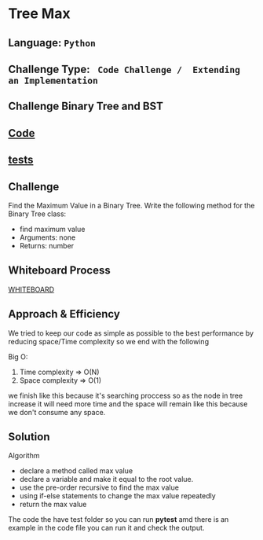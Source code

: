 # Tree Max

## Language: `Python`
## Challenge Type: ` Code Challenge /  Extending an Implementation`


## Challenge Binary Tree and BST

## [Code](https://github.com/mohammad-alshish/data-structures-and-algorithms/blob/main/Trees/Trees.py)
## [tests](https://github.com/mohammad-alshish/data-structures-and-algorithms/blob/main/tests/test_Trees.py)


## Challenge

Find the Maximum Value in a Binary Tree.
Write the following method for the Binary Tree class:
- find maximum value
- Arguments: none
- Returns: number


## Whiteboard Process

 [WHITEBOARD](CC16.jpg)

## Approach & Efficiency

We tried to keep our code as simple as possible to the best performance by reducing space/Time complexity
so we end with the following

Big O:
1. Time complexity => O(N) 
2. Space complexity => O(1)

we finish like this because it's searching proccess so as the node in tree increase it will need more time and the space will remain like this because we don't consume any space.

## Solution

Algorithm

- declare a method called max value
- declare a variable and make it equal to the root value.
- use the  pre-order recursive to find the max value
- using if-else statements to change the  max value repeatedly
- return the max value

The code the have test folder so you can run **pytest** amd there is an example in the code file you can run it and check the output.